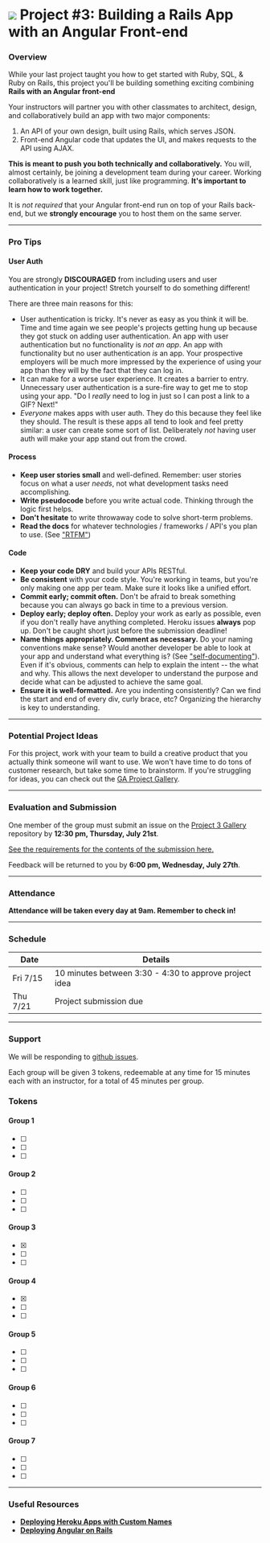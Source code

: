 # ![](https://ga-dash.s3.amazonaws.com/production/assets/logo-9f88ae6c9c3871690e33280fcf557f33.png) Project #3: Building a Rails App with an Angular Front-end

### Overview

While your last project taught you how to get started with Ruby, SQL, & Ruby on Rails, this project you'll be building something exciting combining **Rails with an Angular front-end**

Your instructors will partner you with other classmates to architect, design, and collaboratively build an app with two major components:

1. An API of your own design, built using Rails, which serves JSON.
2. Front-end Angular code that updates the UI, and makes requests to the API using AJAX.

**This is meant to push you both technically and collaboratively.**  You will, almost certainly, be joining a development team during your career.  Working collaboratively is a learned skill, just like programming. **It's important to learn how to work together.**

It is *not required* that your Angular front-end run on top of your Rails back-end, but we **strongly encourage** you to host them on the same server.

---

### Pro Tips

#### User Auth

You are strongly **DISCOURAGED** from including users and user authentication in your project! Stretch yourself to do something different!

There are three main reasons for this:
- User authentication is tricky. It's never as easy as you think it will be. Time and time again we see people's projects getting hung up because they got stuck on adding user authentication. An app with user authentication but no functionality is *not an app*. An app with functionality but no user authentication *is* an app. Your prospective employers will be much more impressed by the experience of using your app than they will by the fact that they can log in.
- It can make for a worse user experience. It creates a barrier to entry. Unnecessary user authentication is a sure-fire way to get me to stop using your app. "Do I *really* need to log in just so I can post a link to a GIF? Next!"
- *Everyone* makes apps with user auth. They do this because they feel like they should. The result is these apps all tend to look and feel pretty similar: a user can create some sort of list. Deliberately *not* having user auth will make your app stand out from the crowd.

#### Process

* **Keep user stories small** and well-defined. Remember: user stories focus on what a user *needs*, not what development tasks need accomplishing.
* **Write pseudocode** before you write actual code. Thinking through the logic first helps.
* **Don't hesitate** to write throwaway code to solve short-term problems.
* **Read the docs** for whatever technologies / frameworks / API's you plan to use. (See ["RTFM"](https://en.wikipedia.org/wiki/RTFM))

#### Code

* **Keep your code DRY** and build your APIs RESTful.
* **Be consistent** with your code style. You're working in teams, but you're only making one app per team. Make sure it looks like a unified effort.
* **Commit early; commit often.** Don't be afraid to break something because you can always go back in time to a previous version.
* **Deploy early; deploy often.** Deploy your work as early as possible, even if you don't really have anything completed. Heroku issues **always** pop up. Don't be caught short just before the submission deadline!
* **Name things appropriately.  Comment as necessary.** Do your naming conventions make sense? Would another developer be able to look at your app and understand what everything is? (See ["self-documenting"](https://en.wikipedia.org/wiki/Self-documenting)).  Even if it's obvious, comments can help to explain the intent -- the what and why.  This allows the next developer to understand the purpose and decide what can be adjusted to achieve the same goal.
* **Ensure it is well-formatted.** Are you indenting consistently? Can we find the start and end of every div, curly brace, etc?  Organizing the hierarchy is key to understanding.


---

### Potential Project Ideas

For this project, work with your team to build a creative product that you actually think someone will want to use. We won't have time to do tons of customer research, but take some time to brainstorm. If you're struggling for ideas, you can check out the [GA Project Gallery](http://gallery.ga.co).

---

### Evaluation and Submission

One member of the group must submit an issue on the [Project 3 Gallery](https://github.com/ga-dc/wdi9-project3-gallery) repository by **12:30 pm, Thursday, July 21st**.

[See the requirements for the contents of the submission here.](evaluation.md#Submission)

Feedback will be returned to you by **6:00 pm, Wednesday, July 27th**.

---

### Attendance

**Attendance will be taken every day at 9am. Remember to check in!**

---

### Schedule

| Date       | Details |
|------------|------|
| Fri 7/15   | 10 minutes between 3:30  - 4:30 to approve project idea|
| Thu 7/21   | Project submission due |

---

### Support

We will be responding to [github issues](https://github.com/ga-wdi-exercises/project3/issues).

Each group will be given 3 tokens, redeemable at any time for 15 minutes each with an instructor, for a total of 45 minutes per group.

### Tokens

#### Group 1

- [ ]
- [ ]
- [ ]

#### Group 2

- [ ]
- [ ]
- [ ]

#### Group 3

- [x]
- [ ]
- [ ]

#### Group 4

- [x]
- [ ]
- [ ]

#### Group 5

- [ ]
- [ ]
- [ ]

#### Group 6

- [ ]
- [ ]
- [ ]

#### Group 7

- [ ]
- [ ]
- [ ]

---

### Useful Resources

* **[Deploying Heroku Apps with Custom Names](https://devcenter.heroku.com/articles/renaming-apps)**
* **[Deploying Angular on Rails](https://github.com/ga-wdi-lessons/angular-on-rails/blob/master/walkthrough.md#commit-deploy)**
